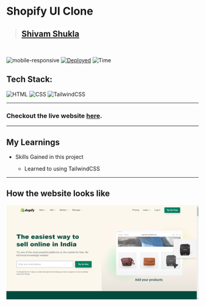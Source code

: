 # Shopify UI Clone

> ## [Shivam Shukla](https://ishivamshukla.in)

<br/>

![mobile-responsive](https://img.shields.io/badge/Mobile%20Responsive-Yes-green)
[![Deployed](https://img.shields.io/badge/Deployed-Yes-green)](#)
![Time](https://img.shields.io/badge/Time%20Taken-13hrs-green)

## Tech Stack:

![HTML](https://img.shields.io/badge/html-3670A0?style=for-the-badge&logo=html5&logoColor=white)
![CSS](https://img.shields.io/badge/CSS-%234ea94b.svg?style=for-the-badge&logo=css3&logoColor=white)
![TailwindCSS](https://img.shields.io/badge/TailwindCSS-%0f172a.svg?style=for-the-badge&logo=tailwindcss3&logoColor=green)

---

### Checkout the live website [here](#).

---

## My Learnings

-   Skills Gained in this project

    -   Learned to using TailwindCSS

---

## How the website looks like

![Desktop](Shopify.png)

